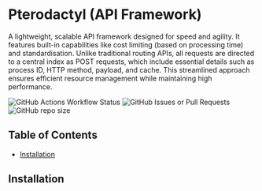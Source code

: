 # Pterodactyl (API Framework)

A lightweight, scalable API framework designed for speed and agility. It features built-in capabilities like cost limiting (based on processing time) and standardisation. Unlike traditional routing APIs, all requests are directed to a central index as POST requests, which include essential details such as process ID, HTTP method, payload, and cache. This streamlined approach ensures efficient resource management while maintaining high performance.

![GitHub Actions Workflow Status](https://img.shields.io/github/actions/workflow/status/TriceraSystems/Pterodactyl/.github%2Fworkflows%2Frust.yml?branch=main&style=flat-square&label=rust%20test) 
![GitHub Issues or Pull Requests](https://img.shields.io/github/issues/TriceraSystems/Pterodactyl?style=flat-square)
![GitHub repo size](https://img.shields.io/github/repo-size/TriceraSystems/Pterodactyl?style=flat-square)


## Table of Contents

- [Installation](#installation)


## Installation
